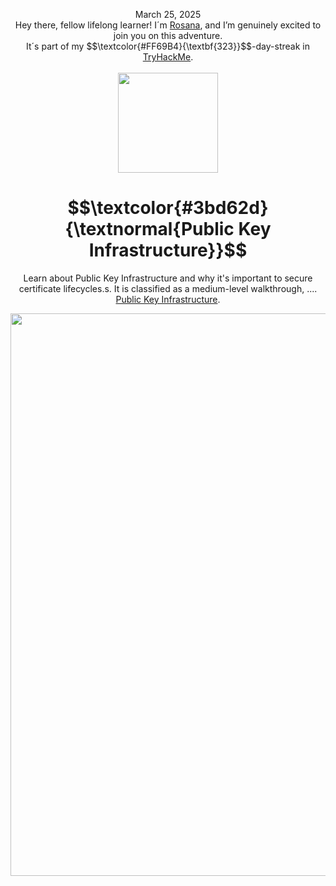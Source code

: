 <p align="center">March 25, 2025<br>
Hey there, fellow lifelong learner! I´m <a href="https://www.linkedin.com/in/rosanafssantos/">Rosana</a>, and I’m genuinely excited to join you on this adventure.<br>
It´s part of my $$\textcolor{#FF69B4}{\textbf{323}}$$-day-streak in  <a href="https://tryhackme.com">TryHackMe</a>.<br><br>
  <img width="160px" src="https://github.com/user-attachments/assets/92e7b8ef-d2e8-4b40-bad6-332f2301d32f"></p>

<h1 align="center">
  $$\textcolor{#3bd62d}{\textnormal{Public Key Infrastructure}}$$
</h1>
<p align="center">Learn about Public Key Infrastructure and why it's important to secure certificate lifecycles.s. It is classified as a medium-level walkthrough, .... <a href="https://tryhackme.com/room/publickeyinfrastructure">Public Key Infrastructure</a>.</p>
                                                              
<p align="center"> <img width="900px" src="https://github.com/user-attachments/assets/db5d7c71-ea07-4e66-8de6-e9644af375bb5"> </p>

<br>

